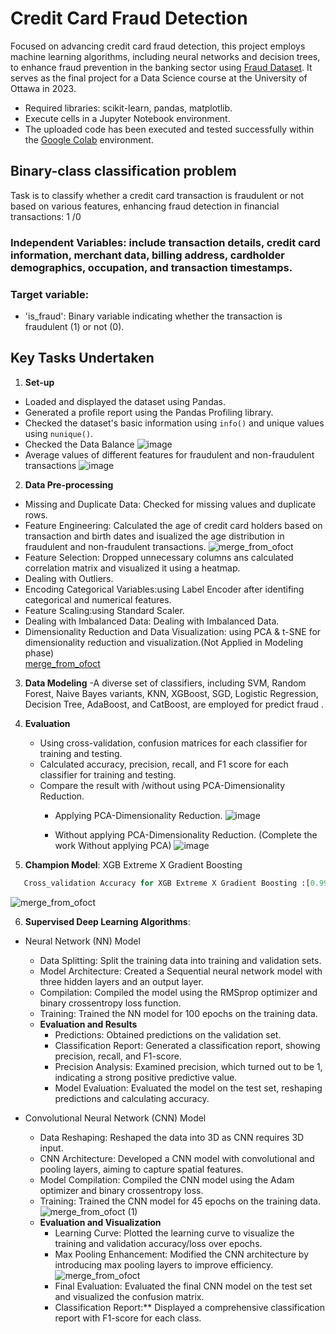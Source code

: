 # **Credit Card Fraud Detection**
Focused on advancing credit card fraud detection, this project employs machine learning algorithms, including neural networks and decision trees, to enhance fraud prevention in the banking sector using [Fraud Dataset](https://github.com/RimTouny/Credit-Card-Fraud-Detection/files/13895290/Fraud.Dataset.csv). It serves as the final project for a Data Science course at the University of Ottawa in 2023.

- Required libraries: scikit-learn, pandas, matplotlib.
- Execute cells in a Jupyter Notebook environment.
- The uploaded code has been executed and tested successfully within the [Google Colab](https://colab.google/) environment.


## Binary-class classification problem
Task is to classify whether a credit card transaction is fraudulent or not based on various features, enhancing fraud detection in financial transactions: 1 /0

### Independent Variables: include transaction details, credit card information, merchant data, billing address, cardholder demographics, occupation, and transaction timestamps.
     
### Target variable:
   +	'is_fraud': Binary variable indicating whether the transaction is fraudulent (1) or not (0).

## **Key Tasks Undertaken**

1. **Set-up**
 - Loaded and displayed the dataset using Pandas.
 - Generated a profile report using the Pandas Profiling library.
 - Checked the dataset's basic information using `info()` and unique values using `nunique()`.
 - Checked the Data Balance
   ![image](https://github.com/RimTouny/Credit-Card-Fraud-Detection/assets/48333870/5af015c0-0622-4fa0-baff-237dd3ddb538)
- Average values of different features for fraudulent and non-fraudulent transactions
  ![image](https://github.com/RimTouny/Credit-Card-Fraud-Detection/assets/48333870/e5e4e284-be33-4a22-afb6-22022605662b)


2. **Data Pre-processing**
  - Missing and Duplicate Data: Checked for missing values and duplicate rows.
  - Feature Engineering: Calculated the age of credit card holders based on transaction and birth dates and isualized the age distribution in fraudulent and non-fraudulent transactions.
    ![merge_from_ofoct](https://github.com/RimTouny/Credit-Card-Fraud-Detection/assets/48333870/a80968a0-3909-4580-83b9-5e8581ba0913)
  - Feature Selection: Dropped unnecessary columns ans calculated correlation matrix and visualized it using a heatmap.
  - Dealing with Outliers.
  - Encoding Categorical Variables:using Label Encoder after identifing categorical and numerical features.
  - Feature Scaling:using Standard Scaler.
  - Dealing with Imbalanced Data: Dealing with Imbalanced Data.
  - Dimensionality Reduction and Data Visualization: using PCA & t-SNE for  dimensionality reduction and visualization.(Not Applied in Modeling phase)   
    [merge_from_ofoct](https://github.com/RimTouny/Credit-Card-Fraud-Detection/assets/48333870/d083ceef-f652-4f6b-b8e7-47328c2fc9c8)


3. **Data Modeling**
    -A diverse set of classifiers, including SVM, Random Forest, Naive Bayes variants, KNN, XGBoost, SGD, Logistic Regression, Decision Tree, AdaBoost, and CatBoost, are employed for predict fraud .
   
5. **Evaluation**
   - Using cross-validation, confusion matrices for each classifier for training and testing.
   - Calculated accuracy, precision, recall, and F1 score for each classifier for training and testing.
   - Compare the result with /without using PCA-Dimensionality Reduction.
     + Applying PCA-Dimensionality Reduction.
       ![image](https://github.com/RimTouny/Credit-Card-Fraud-Detection/assets/48333870/41818a1d-4022-4b81-bfb6-e8ea88adad40)

     + Without applying PCA-Dimensionality Reduction. (Complete the work Without applying PCA)
       ![image](https://github.com/RimTouny/Credit-Card-Fraud-Detection/assets/48333870/6101fed9-87c1-4a41-9a44-694674f7b513)

6. **Champion Model**: XGB Extreme X Gradient Boosting	
```python
   Cross_validation Accuracy for XGB Extreme X Gradient Boosting :[0.99937487 0.99874974 0.99916649 0.99749948 0.99854136 0.99833299 0.99812461 0.99874974 0.99895812 0.99874974]
 ```
  ![merge_from_ofoct](https://github.com/RimTouny/Credit-Card-Fraud-Detection/assets/48333870/f750ecb5-10e7-4364-8b6c-7fea07c97149)

6. **Supervised Deep Learning Algorithms**:
  - Neural Network (NN) Model
      + Data Splitting: Split the training data into training and validation sets.
      + Model Architecture: Created a Sequential neural network model with three hidden layers and an output layer.
      + Compilation: Compiled the model using the RMSprop optimizer and binary crossentropy loss function.
      + Training: Trained the NN model for 100 epochs on the training data.

      - **Evaluation and Results**
          + Predictions: Obtained predictions on the validation set.
          + Classification Report: Generated a classification report, showing precision, recall, and F1-score.
          + Precision Analysis: Examined precision, which turned out to be 1, indicating a strong positive predictive value.
          + Model Evaluation: Evaluated the model on the test set, reshaping predictions and calculating accuracy.

  - Convolutional Neural Network (CNN) Model
      + Data Reshaping: Reshaped the data into 3D as CNN requires 3D input.
      + CNN Architecture: Developed a CNN model with convolutional and pooling layers, aiming to capture spatial features.
      + Model Compilation: Compiled the CNN model using the Adam optimizer and binary crossentropy loss.
      + Training: Trained the CNN model for 45 epochs on the training data.
          ![merge_from_ofoct (1)](https://github.com/RimTouny/Credit-Card-Fraud-Detection/assets/48333870/878e96d6-98f2-48c6-935a-4c4e4c5f096d)

      - **Evaluation and Visualization**
          + Learning Curve: Plotted the learning curve to visualize the training and validation accuracy/loss over epochs.
          +  Max Pooling Enhancement: Modified the CNN architecture by introducing max pooling layers to improve efficiency.
                 ![merge_from_ofoct](https://github.com/RimTouny/Credit-Card-Fraud-Detection/assets/48333870/277a7f98-d80c-4576-94f3-747b9fbb285a)
          +  Final Evaluation: Evaluated the final CNN model on the test set and visualized the confusion matrix.
          + Classification Report:** Displayed a comprehensive classification report with F1-score for each class.



